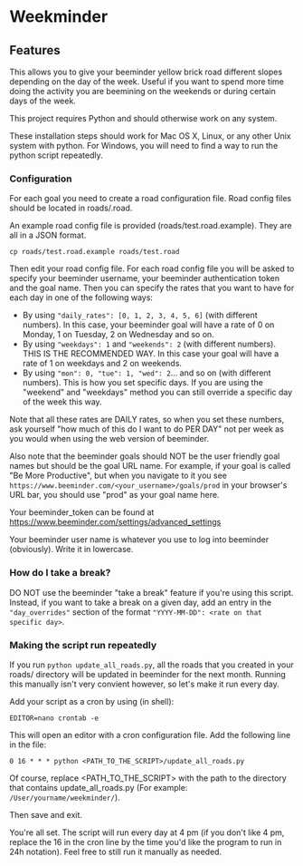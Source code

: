 # Weekminder

## Features

This allows you to give your beeminder yellow brick road different slopes depending on the day of the week. Useful if you want to spend more time doing the activity you are beemining on the weekends or during certain days of the week.

This project requires Python and should otherwise work on any system.

These installation steps should work for Mac OS X, Linux, or any other Unix system with python. For Windows, you will need to find a way to run the python script repeatedly.

### Configuration

For each goal you need to create a road configuration file. Road config files should be located in roads/<your goal>.road.

An example road config file is provided (roads/test.road.example). They are all in a JSON format.

`cp roads/test.road.example roads/test.road`

Then edit your road config file. For each road config file you will be asked to specify your beeminder username, your beeminder authentication token and the goal name. Then you can specify the rates that you want to have for each day in one of the following ways:
- By using `"daily_rates": [0, 1, 2, 3, 4, 5, 6]` (with different numbers). In this case, your beeminder goal will have a rate of 0 on Monday, 1 on Tuesday, 2 on Wednesday and so on.
- By using `"weekdays": 1` and `"weekends": 2` (with different numbers). THIS IS THE RECOMMENDED WAY. In this case your goal will have a rate of 1 on weekdays and 2 on weekends.
- By using `"mon": 0, "tue": 1, "wed": 2`... and so on (with different numbers). This is how you set specific days. If you are using the "weekend" and "weekdays" method you can still override a specific day of the week this way.

Note that all these rates are DAILY rates, so when you set these numbers, ask yourself "how much of this do I want to do PER DAY" not per week as you would when using the web version of beeminder.

Also note that the beeminder goals should NOT be the user friendly goal names but should be the goal URL name. For example, if your goal is called "Be More Productive", but when you navigate to it you see `https://www.beeminder.com/<your_username>/goals/prod` in your browser's URL bar, you should use "prod" as your goal name here.

Your beeminder_token can be found at https://www.beeminder.com/settings/advanced_settings

Your beeminder user name is whatever you use to log into beeminder (obviously). Write it in lowercase.

### How do I take a break?

DO NOT use the beeminder "take a break" feature if you're using this script. Instead, if you want to take a break on a given day, add an entry in the `"day_overrides"` section of the format `"YYYY-MM-DD": <rate on that specific day>`.

### Making the script run repeatedly

If you run `python update_all_roads.py`, all the roads that you created in your roads/ directory will be updated in beeminder for the next month. Running this manually isn't very convient however, so let's make it run every day.

Add your script as a cron by using (in shell):

`EDITOR=nano crontab -e`

This will open an editor with a cron configuration file. Add the following line in the file:

`0 16 * * * python <PATH_TO_THE_SCRIPT>/update_all_roads.py`

Of course, replace <PATH_TO_THE_SCRIPT> with the path to the directory that contains update_all_roads.py (For example: `/User/yourname/weekminder/`).

Then save and exit.

You're all set. The script will run every day at 4 pm (if you don't like 4 pm, replace the 16 in the cron line by the time you'd like the program to run in 24h notation). Feel free to still run it manually as needed.
